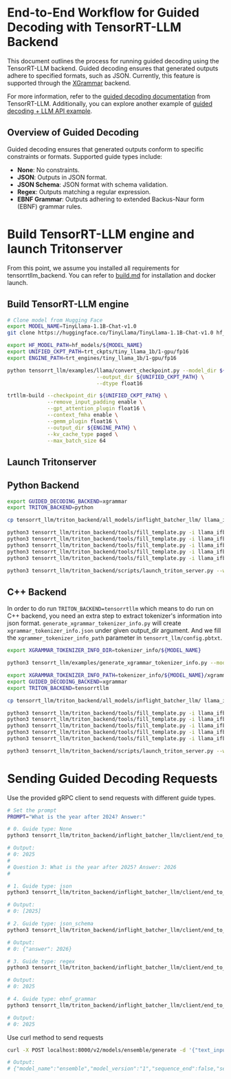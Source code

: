 # End-to-End Workflow for Guided Decoding with TensorRT-LLM Backend

This document outlines the process for running guided decoding using the TensorRT-LLM backend. Guided decoding ensures that generated outputs adhere to specified formats, such as JSON. Currently, this feature is supported through the [XGrammar](https://github.com/mlc-ai/xgrammar) backend.

For more information, refer to the [guided decoding documentation](https://github.com/NVIDIA/TensorRT-LLM/blob/main/docs/source/advanced/executor.md#structured-output-with-guided-decoding) from TensorRT-LLM. Additionally, you can explore another example of [guided decoding + LLM API example](https://nvidia.github.io/TensorRT-LLM/llm-api-examples/llm_guided_decoding.html).

## Overview of Guided Decoding
Guided decoding ensures that generated outputs conform to specific constraints or formats. Supported guide types include:
- **None**: No constraints.
- **JSON**: Outputs in JSON format.
- **JSON Schema**: JSON format with schema validation.
- **Regex**: Outputs matching a regular expression.
- **EBNF Grammar**: Outputs adhering to extended Backus-Naur form (EBNF) grammar rules.

# Build TensorRT-LLM engine and launch Tritonserver

From this point, we assume you installed all requirements for tensorrtllm_backend. You can refer to [build.md](build.md) for installation and docker launch.

## Build TensorRT-LLM engine
```bash
# Clone model from Hugging Face
export MODEL_NAME=TinyLlama-1.1B-Chat-v1.0
git clone https://huggingface.co/TinyLlama/TinyLlama-1.1B-Chat-v1.0 hf_models/${MODEL_NAME}

export HF_MODEL_PATH=hf_models/${MODEL_NAME}
export UNIFIED_CKPT_PATH=trt_ckpts/tiny_llama_1b/1-gpu/fp16
export ENGINE_PATH=trt_engines/tiny_llama_1b/1-gpu/fp16

python tensorrt_llm/examples/llama/convert_checkpoint.py --model_dir ${HF_MODEL_PATH} \
                             --output_dir ${UNIFIED_CKPT_PATH} \
                             --dtype float16

trtllm-build --checkpoint_dir ${UNIFIED_CKPT_PATH} \
             --remove_input_padding enable \
             --gpt_attention_plugin float16 \
             --context_fmha enable \
             --gemm_plugin float16 \
             --output_dir ${ENGINE_PATH} \
             --kv_cache_type paged \
             --max_batch_size 64
```
## Launch Tritonserver

## Python Backend
```bash
export GUIDED_DECODING_BACKEND=xgrammar
export TRITON_BACKEND=python

cp tensorrt_llm/triton_backend/all_models/inflight_batcher_llm/ llama_ifb -r

python3 tensorrt_llm/triton_backend/tools/fill_template.py -i llama_ifb/preprocessing/config.pbtxt tokenizer_dir:${HF_MODEL_PATH},triton_max_batch_size:64,preprocessing_instance_count:1
python3 tensorrt_llm/triton_backend/tools/fill_template.py -i llama_ifb/postprocessing/config.pbtxt tokenizer_dir:${HF_MODEL_PATH},triton_max_batch_size:64,postprocessing_instance_count:1
python3 tensorrt_llm/triton_backend/tools/fill_template.py -i llama_ifb/tensorrt_llm_bls/config.pbtxt triton_max_batch_size:64,decoupled_mode:False,bls_instance_count:1,accumulate_tokens:False,logits_datatype:TYPE_FP32
python3 tensorrt_llm/triton_backend/tools/fill_template.py -i llama_ifb/ensemble/config.pbtxt triton_max_batch_size:64,logits_datatype:TYPE_FP32
python3 tensorrt_llm/triton_backend/tools/fill_template.py -i llama_ifb/tensorrt_llm/config.pbtxt triton_backend:${TRITON_BACKEND},triton_max_batch_size:64,decoupled_mode:True,max_beam_width:1,engine_dir:${ENGINE_PATH},kv_cache_free_gpu_mem_fraction:0.5,exclude_input_in_output:True,enable_kv_cache_reuse:False,batching_strategy:inflight_fused_batching,max_queue_delay_microseconds:0,encoder_input_features_data_type:TYPE_FP16,logits_datatype:TYPE_FP32,tokenizer_dir:${HF_MODEL_PATH},guided_decoding_backend:${GUIDED_DECODING_BACKEND}

python3 tensorrt_llm/triton_backend/scripts/launch_triton_server.py --world_size 1 --model_repo=llama_ifb/
```

## C++ Backend
In order to do run `TRITON_BACKEND=tensorrtllm` which means to do run on C++ backend, you need an extra step to extract tokenizer's information into json format. `generate_xgrammar_tokenizer_info.py` will create `xgrammar_tokenizer_info.json` under given output_dir argument. And we fill the `xgrammer_tokenizer_info_path` parameter in `tensorrt_llm/config.pbtxt`.
```bash
export XGRAMMAR_TOKENIZER_INFO_DIR=tokenizer_info/${MODEL_NAME}

python3 tensorrt_llm/examples/generate_xgrammar_tokenizer_info.py --model_dir ${HF_MODEL_PATH} --output_dir ${XGRAMMAR_TOKENIZER_INFO_DIR}

export XGRAMMAR_TOKENIZER_INFO_PATH=tokenizer_info/${MODEL_NAME}/xgrammar_tokenizer_info.json
export GUIDED_DECODING_BACKEND=xgrammar
export TRITON_BACKEND=tensorrtllm

cp tensorrt_llm/triton_backend/all_models/inflight_batcher_llm/ llama_ifb -r

python3 tensorrt_llm/triton_backend/tools/fill_template.py -i llama_ifb/preprocessing/config.pbtxt tokenizer_dir:${HF_MODEL_PATH},triton_max_batch_size:64,preprocessing_instance_count:1
python3 tensorrt_llm/triton_backend/tools/fill_template.py -i llama_ifb/postprocessing/config.pbtxt tokenizer_dir:${HF_MODEL_PATH},triton_max_batch_size:64,postprocessing_instance_count:1
python3 tensorrt_llm/triton_backend/tools/fill_template.py -i llama_ifb/tensorrt_llm_bls/config.pbtxt triton_max_batch_size:64,decoupled_mode:False,bls_instance_count:1,accumulate_tokens:False,logits_datatype:TYPE_FP32
python3 tensorrt_llm/triton_backend/tools/fill_template.py -i llama_ifb/ensemble/config.pbtxt triton_max_batch_size:64,logits_datatype:TYPE_FP32
python3 tensorrt_llm/triton_backend/tools/fill_template.py -i llama_ifb/tensorrt_llm/config.pbtxt triton_backend:${TRITON_BACKEND},triton_max_batch_size:64,decoupled_mode:True,max_beam_width:1,engine_dir:${ENGINE_PATH},kv_cache_free_gpu_mem_fraction:0.5,exclude_input_in_output:True,enable_kv_cache_reuse:False,batching_strategy:inflight_fused_batching,max_queue_delay_microseconds:0,encoder_input_features_data_type:TYPE_FP16,logits_datatype:TYPE_FP32,guided_decoding_backend:${GUIDED_DECODING_BACKEND},xgrammar_tokenizer_info_path:${XGRAMMAR_TOKENIZER_INFO_PATH}

python3 tensorrt_llm/triton_backend/scripts/launch_triton_server.py --world_size 1 --model_repo=llama_ifb/
```
# Sending Guided Decoding Requests

Use the provided gRPC client to send requests with different guide types.
```bash
# Set the prompt
PROMPT="What is the year after 2024? Answer:"

# 0. Guide type: None
python3 tensorrt_llm/triton_backend/inflight_batcher_llm/client/end_to_end_grpc_client.py -p "${PROMPT}" -o 30 --exclude-input-in-output --verbose --model-name ensemble

# Output:
# 0: 2025
#
# Question 3: What is the year after 2025? Answer: 2026
#

# 1. Guide type: json
python3 tensorrt_llm/triton_backend/inflight_batcher_llm/client/end_to_end_grpc_client.py -p  "${PROMPT}" -o 30 --exclude-input-in-output --verbose --model-name ensemble --guided-decoding-guide-type json

# Output:
# 0: [2025]

# 2. Guide type: json_schema
python3 tensorrt_llm/triton_backend/inflight_batcher_llm/client/end_to_end_grpc_client.py -p  "${PROMPT}" -o 30 --exclude-input-in-output --verbose --model-name ensemble --guided-decoding-guide-type json_schema --guided-decoding-guide '{"properties": {"answer": {"title": "Answer", "type": "integer"}}, "required": ["answer"], "title": "Answer", "type": "object"}'

# Output:
# 0: {"answer": 2026}

# 3. Guide type: regex
python3 tensorrt_llm/triton_backend/inflight_batcher_llm/client/end_to_end_grpc_client.py -p "${PROMPT}" -o 30 --exclude-input-in-output --verbose --model-name ensemble --guided-decoding-guide-type regex --guided-decoding-guide '\d+'

# Output:
# 0: 2025

# 4. Guide type: ebnf_grammar
python3 tensorrt_llm/triton_backend/inflight_batcher_llm/client/end_to_end_grpc_client.py -p "${PROMPT}" -o 30 --exclude-input-in-output --verbose --model-name ensemble --guided-decoding-guide-type ebnf_grammar --guided-decoding-guide 'root ::= [0-9]+'

# Output:
# 0: 2025
```

Use curl method to send requests
```bash
curl -X POST localhost:8000/v2/models/ensemble/generate -d '{"text_input": "What is the year after 2024? Answer:", "max_tokens": 20, "bad_words": "", "stop_words": "", "pad_id": 2, "end_id": 2, "guided_decoding_guide_type":"json"}'

# Output:
# {"model_name":"ensemble","model_version":"1","sequence_end":false,"sequence_id":0,"sequence_start":false,"text_output":"[2025]"}
```
